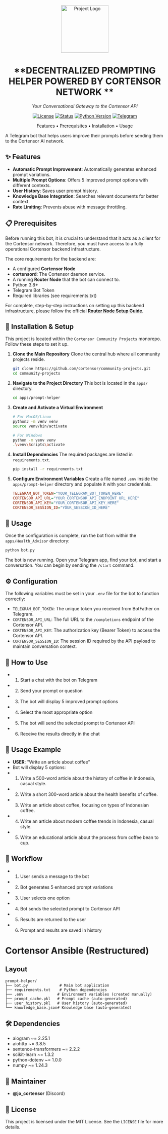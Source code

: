 <div align="center">

  <img src="https://avatars.githubusercontent.com/u/174224856?s=200&v=4" alt="Project Logo" width="150">

  # **DECENTRALIZED PROMPTING HELPER POWERED BY CORTENSOR NETWORK **

  *Your Conversational Gateway to the Cortensor API*

  <p>
    <a href="./LICENSE"><img src="https://img.shields.io/badge/license-MIT-green.svg" alt="License"></a>
    <a href="./STATUS.md"><img src="https://img.shields.io/badge/status-active-success.svg" alt="Status"></a>
    <a href="#"><img src="https://img.shields.io/badge/python-3.9+-blue.svg" alt="Python Version"></a>
    <a href="#"><img src="https://img.shields.io/badge/Telegram-%232CA5E0.svg?logo=telegram&logoColor=white" alt="Telegram"></a>
  </p>

   <p align="center">
     <a href="#-features">Features</a> •
     <a href="#-prerequisites">Prerequisites</a> •
     <a href="#-installation--setup">Installation</a> •
     <a href="#-usage">Usage</a>
   </p>
</div>

A Telegram bot that helps users improve their prompts before sending them to the Cortensor AI network.

## ✨ Features

* **Automatic Prompt Improvement**: Automatically generates enhanced prompt variations.
* **Multiple Prompt Options**: Offers 5 improved prompt options with different contexts.
* **User History**: Saves user prompt history.
* **Knowledge Base Integration**: Searches relevant documents for better context.
* **Rate Limiting**: Prevents abuse with message throttling.

## 📋 Prerequisites

Before running this bot, it is crucial to understand that it acts as a client for the Cortensor network. Therefore, you must have access to a fully operational Cortensor backend infrastructure.

The core requirements for the backend are:

* A configured **Cortensor Node**
* **cortensord**: The Cortensor daemon service.
* A running **Router Node** that the bot can connect to.
* Python 3.8+
* Telegram Bot Token
* Required libraries (see requirements.txt)

For complete, step-by-step instructions on setting up this backend infrastructure, please follow the official **[Router Node Setup Guide](https://docs.cortensor.network/getting-started/installation-and-setup/router-node-setup)**.

## 🔧 Installation & Setup

This project is located within the `Cortensor Community Projects` monorepo. Follow these steps to set it up.

1.  **Clone the Main Repository**
    Clone the central hub where all community projects reside.
    ```bash
    git clone https://github.com/cortensor/community-projects.git
    cd community-projects
    ```

2.  **Navigate to the Project Directory**
    This bot is located in the `apps/` directory.
    ```bash
    cd apps/prompt-helper
    ```

3.  **Create and Activate a Virtual Environment**
    ```bash
    # For MacOS/Linux
    python3 -m venv venv
    source venv/bin/activate

    # For Windows
    python -m venv venv
    .\venv\Scripts\activate
    ```

4.  **Install Dependencies**
    The required packages are listed in `requirements.txt`.
    ```bash
    pip install -r requirements.txt
    ```

5.  **Configure Environment Variables**
    Create a file named `.env` inside the `apps/prompt-helper` directory and populate it with your credentials.
    ```ini
    TELEGRAM_BOT_TOKEN="YOUR_TELEGRAM_BOT_TOKEN_HERE"
    CORTENSOR_API_URL="YOUR_CORTENSOR_API_ENDPOINT_URL_HERE"
    CORTENSOR_API_KEY="YOUR_CORTENSOR_API_KEY_HERE"
    CORTENSOR_SESSION_ID="YOUR_SESSION_ID_HERE"
    ```

## 🚀 Usage

Once the configuration is complete, run the bot from within the `apps/Health_Advisor` directory:

```bash
python bot.py
````

The bot is now running. Open your Telegram app, find your bot, and start a conversation. You can begin by sending the `/start` command.

## ⚙️ Configuration

The following variables must be set in your `.env` file for the bot to function correctly:

  * `TELEGRAM_BOT_TOKEN`: The unique token you received from BotFather on Telegram.
  * `CORTENSOR_API_URL`: The full URL to the `/completions` endpoint of the Cortensor API.
  * `CORTENSOR_API_KEY`: The authorization key (Bearer Token) to access the Cortensor API.
  * `CORTENSOR_SESSION_ID`: The session ID required by the API payload to maintain conversation context.

## 📝 How to Use
  * 1. Start a chat with the bot on Telegram
  * 2. Send your prompt or question
  * 3. The bot will display 5 improved prompt options
  * 4. Select the most appropriate option
  * 5. The bot will send the selected prompt to Cortensor API
  * 6. Receive the results directly in the chat
## 🎯 Usage Example
  * **USER**: "Write an article about coffee"
  * Bot will display 5 options:
  * 1. Write a 500-word article about the history of coffee in Indonesia, casual style.
  * 2. Write a short 300-word article about the health benefits of coffee.
  * 3. Write an article about coffee, focusing on types of Indonesian coffee.
  * 4. Write an article about modern coffee trends in Indonesia, casual style.
  * 5. Write an educational article about the process from coffee bean to cup.
       
## 🔄 Workflow
  * 1. User sends a message to the bot
  * 2. Bot generates 5 enhanced prompt variations
  * 3. User selects one option
  * 4. Bot sends the selected prompt to Cortensor API
  * 5. Results are returned to the user
  * 6. Prompt and results are saved in history
# Cortensor Ansible (Restructured)

## Layout
```
prompt-helper/
├── bot.py              # Main bot application
├── requirements.txt    # Python dependencies
├── .env               # Environment variables (created manually)
├── prompt_cache.pkl   # Prompt cache (auto-generated)
├── user_history.pkl   # User history (auto-generated)
└── knowledge_base.json# Knowledge base (auto-generated)
```

## 🛠️ Dependencies
* aiogram ~= 2.25.1
* aiohttp ~= 3.8.5
* sentence-transformers ~= 2.2.2
* scikit-learn ~= 1.3.2
* python-dotenv ~= 1.0.0
* numpy ~= 1.24.3

## 👤 Maintainer

  * **@jo_cortensor** (Discord)

## 📄 License

This project is licensed under the MIT License. See the `LICENSE` file for more details.
